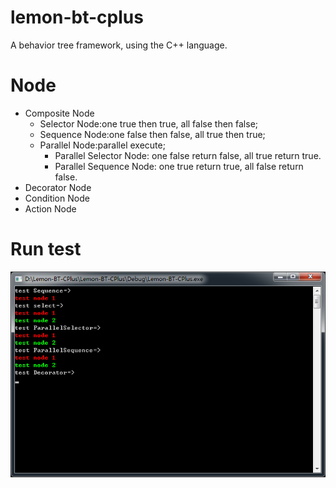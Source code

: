 # lemon-bt-cplus
A behavior tree framework, using the C++ language.

# Node  
* Composite Node  
  * Selector Node:one true then true, all false then false;   
  * Sequence Node:one false then false, all true then true;   
  * Parallel Node:parallel execute;   
     * Parallel Selector Node: one false return false, all true return true.   
     * Parallel Sequence Node: one true return true, all false return false.   
* Decorator Node  
* Condition Node  
* Action Node  

# Run test        
![](https://github.com/onelei/Lemon-BT-CPlus/blob/master/ImgCache/test.png) 
